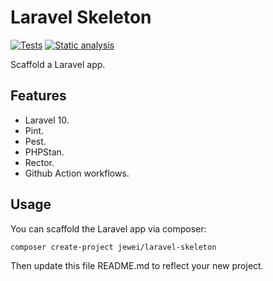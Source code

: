 # Laravel Skeleton

[![Tests](https://github.com/jewei/laravel-skeleton/actions/workflows/tests.yml/badge.svg)](https://github.com/jewei/laravel-skeleton/actions/workflows/tests.yml)
[![Static analysis](https://github.com/jewei/laravel-skeleton/actions/workflows/static-analysis.yml/badge.svg)](https://github.com/jewei/laravel-skeleton/actions/workflows/static-analysis.yml)

Scaffold a Laravel app.

## Features

- Laravel 10.
- Pint.
- Pest.
- PHPStan.
- Rector.
- Github Action workflows.

## Usage

You can scaffold the Laravel app via composer:

```
composer create-project jewei/laravel-skeleton
```

Then update this file README.md to reflect your new project.
